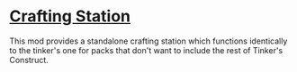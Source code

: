 # [Crafting Station](http://minecraft.curseforge.com/projects/crafting-station)

This mod provides a standalone crafting station which functions identically to the tinker's one for packs that don't want to include the rest of Tinker's Construct.